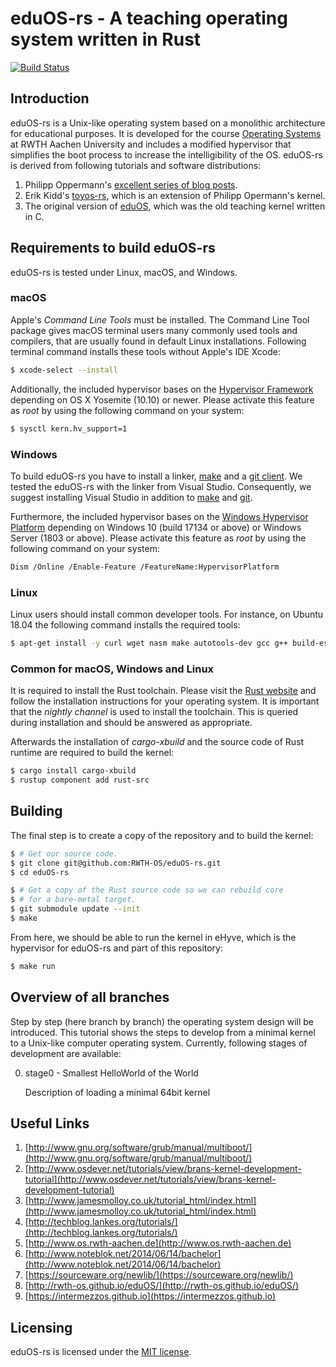 # eduOS-rs - A teaching operating system written in Rust

[![Build Status](https://travis-ci.org/RWTH-OS/eduOS-rs.svg?branch=master)](https://travis-ci.org/RWTH-OS/eduOS-rs)

## Introduction

eduOS-rs is a Unix-like operating system based on a monolithic architecture for educational purposes.
It is developed for the course [Operating Systems][acsos] at RWTH Aachen University and includes a modified hypervisor that simplifies the boot process to increase the intelligibility of the OS.
eduOS-rs is derived from following tutorials and software distributions:

1. Philipp Oppermann's [excellent series of blog posts][opp].
2. Erik Kidd's [toyos-rs][kidd], which is an extension of Philipp Opermann's kernel.
3. The original version of [eduOS][stlankes], which was the old teaching kernel written in C.

[opp]: http://blog.phil-opp.com/
[kidd]: http://www.randomhacks.net/bare-metal-rust/
[stlankes]: http://rwth-os.github.io/eduOS/
[rust-barebones-kernel]: https://github.com/thepowersgang/rust-barebones-kernel
[acsos]: http://www.os.rwth-aachen.de/

## Requirements to build eduOS-rs
eduOS-rs is tested under Linux, macOS, and Windows.

### macOS
Apple's *Command Line Tools* must be installed.
The Command Line Tool package gives macOS terminal users many commonly used tools and compilers, that are usually found in default Linux installations.
Following terminal command installs these tools without Apple's IDE Xcode:

```sh
$ xcode-select --install
```

Additionally, the included hypervisor bases on the [Hypervisor Framework](https://developer.apple.com/documentation/hypervisor) depending on OS X Yosemite (10.10) or newer.
Please activate this feature as *root* by using the following command on your system:

```sh
$ sysctl kern.hv_support=1
```

### Windows
To build eduOS-rs you have to install a linker, [make](http://gnuwin32.sourceforge.net/packages/make.htm) and a [git client](https://git-scm.com/downloads).
We tested the eduOS-rs with the linker from Visual Studio.
Consequently, we suggest installing Visual Studio in addition to [make](http://gnuwin32.sourceforge.net/packages/make.htm) and [git](https://git-scm.com/downloads).

Furthermore, the included hypervisor bases on the [Windows Hypervisor Platform](https://docs.microsoft.com/en-us/virtualization/api/) depending on Windows 10 (build 17134 or above) or Windows Server (1803 or above).
Please activate this feature as *root* by using the following command on your system:

```sh
Dism /Online /Enable-Feature /FeatureName:HypervisorPlatform
```

### Linux
Linux users should install common developer tools.
For instance, on Ubuntu 18.04 the following command installs the required tools:

```sh
$ apt-get install -y curl wget nasm make autotools-dev gcc g++ build-essential
```

### Common for macOS, Windows and Linux
It is required to install the Rust toolchain.
Please visit the [Rust website](https://www.rust-lang.org/) and follow the installation instructions for your operating system.
It is important that the *nightly channel* is used to install the toolchain.
This is queried during installation and should be answered as appropriate.

Afterwards the installation of *cargo-xbuild* and the source code of Rust runtime are required to build the kernel:

```sh
$ cargo install cargo-xbuild
$ rustup component add rust-src
```

## Building
The final step is to create a copy of the repository and to build the kernel:

```sh
$ # Get our source code.
$ git clone git@github.com:RWTH-OS/eduOS-rs.git
$ cd eduOS-rs

$ # Get a copy of the Rust source code so we can rebuild core
$ # for a bare-metal target.
$ git submodule update --init
$ make
```

From here, we should be able to run the kernel in eHyve, which is the hypervisor for eduOS-rs and part of this repository:

```sh
$ make run
```

## Overview of all branches

Step by step (here branch by branch) the operating system design will be introduced.
This tutorial shows the steps to develop from a minimal kernel to a Unix-like computer operating system.
Currently, following stages of development are available:

0. stage0 - Smallest HelloWorld of the World

   Description of loading a minimal 64bit kernel

## Useful Links

1. [http://www.gnu.org/software/grub/manual/multiboot/](http://www.gnu.org/software/grub/manual/multiboot/)
2. [http://www.osdever.net/tutorials/view/brans-kernel-development-tutorial](http://www.osdever.net/tutorials/view/brans-kernel-development-tutorial)
3. [http://www.jamesmolloy.co.uk/tutorial_html/index.html](http://www.jamesmolloy.co.uk/tutorial_html/index.html)
4. [http://techblog.lankes.org/tutorials/](http://techblog.lankes.org/tutorials/)
5. [http://www.os.rwth-aachen.de](http://www.os.rwth-aachen.de)
6. [http://www.noteblok.net/2014/06/14/bachelor](http://www.noteblok.net/2014/06/14/bachelor)
7. [https://sourceware.org/newlib/](https://sourceware.org/newlib/)
8. [http://rwth-os.github.io/eduOS/](http://rwth-os.github.io/eduOS/)
9. [https://intermezzos.github.io](https://intermezzos.github.io)

## Licensing

eduOS-rs is licensed under the [MIT license][LICENSE-MIT].

[LICENSE-MIT]: http://opensource.org/licenses/MIT
